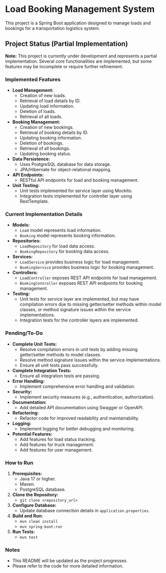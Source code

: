 # Load Booking Management System

This project is a Spring Boot application designed to manage loads and bookings for a transportation logistics system.

## Project Status (Partial Implementation)

**Note:** This project is currently under development and represents a partial implementation. Several core functionalities are implemented, but some features may be incomplete or require further refinement.

### Implemented Features

* **Load Management:**
    * Creation of new loads.
    * Retrieval of load details by ID.
    * Updating load information.
    * Deletion of loads.
    * Retrieval of all loads.
* **Booking Management:**
    * Creation of new bookings.
    * Retrieval of booking details by ID.
    * Updating booking information.
    * Deletion of bookings.
    * Retrieval of all bookings.
    * Updating booking status.
* **Data Persistence:**
    * Uses PostgreSQL database for data storage.
    * JPA/Hibernate for object-relational mapping.
* **API Endpoints:**
    * RESTful API endpoints for load and booking management.
* **Unit Testing:**
    * Unit tests implemented for service layer using Mockito.
    * Integration tests implemented for controller layer using RestTemplate.

### Current Implementation Details

* **Models:**
    * `Load` model represents load information.
    * `Booking` model represents booking information.
* **Repositories:**
    * `LoadRepository` for load data access.
    * `BookingRepository` for booking data access.
* **Services:**
    * `LoadService` provides business logic for load management.
    * `BookingService` provides business logic for booking management.
* **Controllers:**
    * `LoadController` exposes REST API endpoints for load management.
    * `BookingController` exposes REST API endpoints for booking management.
* **Testing:**
    * Unit tests for service layer are implemented, but may have compilation errors due to missing getter/setter methods within model classes, or method signature issues within the service implementations.
    * Integration tests for the controller layers are implemented.

### Pending/To-Do

* **Complete Unit Tests:**
    * Resolve compilation errors in unit tests by adding missing getter/setter methods to model classes.
    * Resolve method signature issues within the service implementations.
    * Ensure all unit tests pass successfully.
* **Complete Integration Tests:**
    * Ensure all integration tests are passing.
* **Error Handling:**
    * Implement comprehensive error handling and validation.
* **Security:**
    * Implement security measures (e.g., authentication, authorization).
* **Documentation:**
    * Add detailed API documentation using Swagger or OpenAPI.
* **Refactoring:**
    * Refactor code for improved readability and maintainability.
* **Logging:**
    * Implement logging for better debugging and monitoring.
* **Potential Features:**
    * Add features for load status tracking.
    * Add features for truck management.
    * Add features for user management.

### How to Run

1.  **Prerequisites:**
    * Java 17 or higher.
    * Maven.
    * PostgreSQL database.
2.  **Clone the Repository:**
    * `git clone <repository_url>`
3.  **Configure Database:**
    * Update database connection details in `application.properties`.
4.  **Build and Run:**
    * `mvn clean install`
    * `mvn spring-boot:run`
5.  **Run Tests:**
    * `mvn test`

### Notes

* This README will be updated as the project progresses.
* Please refer to the code for more detailed information.
